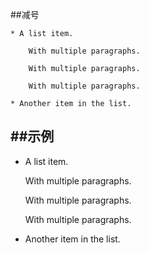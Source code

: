##减号
```
* A list item.

    With multiple paragraphs.
    
    With multiple paragraphs.

    With multiple paragraphs.

* Another item in the list.
```
##示例
---
* A list item.

    With multiple paragraphs.
    
    With multiple paragraphs.

    With multiple paragraphs.

    
* Another item in the list.